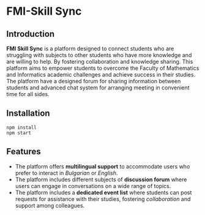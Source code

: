 # FMI-Skill Sync

## Introduction

**FMI Skill Sync** is a platform designed to connect students who are struggling with subjects to other students who have more knowledge and are willing to help. By fostering collaboration and knowledge sharing. This platform aims to empower students to overcome the Faculty of Mathematics and Informatics academic challenges and achieve success in their studies. The platform have a designed forum for sharing information between students and advanced chat system for arranging meeting in convenient time for all sides.

## Installation

```
npm install
npm start
```

## Features
* The platform offers **multilingual support** to accommodate users who prefer to interact in *Bulgarian* or *English*.
* The platform includes different subjects of **discussion forum** where users can engage in conversations on a wide range of topics.
* The platform includes a **dedicated event list** where students can post requests for assistance with their studies, fostering *collaboration* and support among colleagues.

